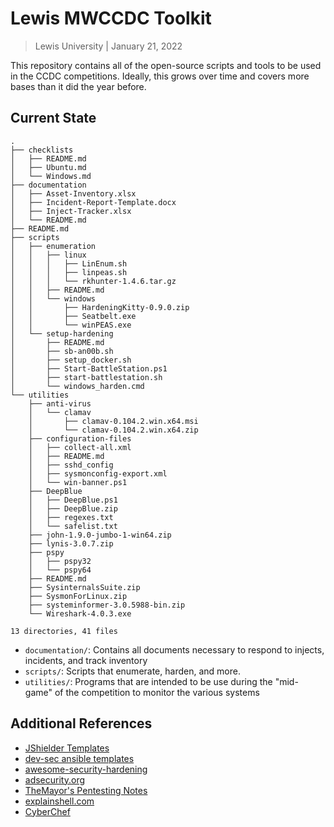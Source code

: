 # Lewis MWCCDC Toolkit
> Lewis University | January 21, 2022

This repository contains all of the open-source scripts and tools to be used in the CCDC competitions. Ideally, this grows over time and covers more bases than it did the year before.

## Current State
```text
.
├── checklists
│   ├── README.md
│   ├── Ubuntu.md
│   └── Windows.md
├── documentation
│   ├── Asset-Inventory.xlsx
│   ├── Incident-Report-Template.docx
│   ├── Inject-Tracker.xlsx
│   └── README.md
├── README.md
├── scripts
│   ├── enumeration
│   │   ├── linux
│   │   │   ├── LinEnum.sh
│   │   │   ├── linpeas.sh
│   │   │   └── rkhunter-1.4.6.tar.gz
│   │   ├── README.md
│   │   └── windows
│   │       ├── HardeningKitty-0.9.0.zip
│   │       ├── Seatbelt.exe
│   │       └── winPEAS.exe
│   └── setup-hardening
│       ├── README.md
│       ├── sb-an00b.sh
│       ├── setup_docker.sh
│       ├── Start-BattleStation.ps1
│       ├── start-battlestation.sh
│       └── windows_harden.cmd
└── utilities
    ├── anti-virus
    │   └── clamav
    │       ├── clamav-0.104.2.win.x64.msi
    │       └── clamav-0.104.2.win.x64.zip
    ├── configuration-files
    │   ├── collect-all.xml
    │   ├── README.md
    │   ├── sshd_config
    │   ├── sysmonconfig-export.xml
    │   └── win-banner.ps1
    ├── DeepBlue
    │   ├── DeepBlue.ps1
    │   ├── DeepBlue.zip
    │   ├── regexes.txt
    │   └── safelist.txt
    ├── john-1.9.0-jumbo-1-win64.zip
    ├── lynis-3.0.7.zip
    ├── pspy
    │   ├── pspy32
    │   └── pspy64
    ├── README.md
    ├── SysinternalsSuite.zip
    ├── SysmonForLinux.zip
    ├── systeminformer-3.0.5988-bin.zip
    └── Wireshark-4.0.3.exe

13 directories, 41 files
```

- `documentation/`: Contains all documents necessary to respond to injects, incidents, and track inventory
- `scripts/`: Scripts that enumerate, harden, and more.
- `utilities/`: Programs that are intended to be use during the "mid-game" of the competition to monitor the various systems

## Additional References
- [JShielder Templates](https://github.com/Jsitech/JShielder)
- [dev-sec ansible templates](https://github.com/dev-sec/ansible-collection-hardening)
- [awesome-security-hardening](https://github.com/decalage2/awesome-security-hardening)
- [adsecurity.org](https://adsecurity.org/)
- [TheMayor's Pentesting Notes](https://themayor.notion.site/Pentesting-Notes-9c46a29fdead4d1880c70bfafa8d453a)
- [explainshell.com](https://explainshell.com/#)
- [CyberChef](https://gchq.github.io/CyberChef/)